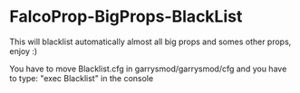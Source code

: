 # FalcoProp-BigProps-BlackList
This will blacklist automatically almost all big props and somes other props, enjoy :)

You have to move Blacklist.cfg in garrysmod/garrysmod/cfg and you have to type: "exec Blacklist" in the console
